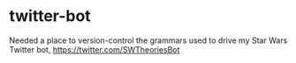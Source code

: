 # twitter-bot
Needed a place to version-control the grammars used to drive my Star Wars Twitter bot, https://twitter.com/SWTheoriesBot
